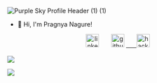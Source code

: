 ![Purple Sky Profile Header (1) (1)](https://user-images.githubusercontent.com/68809099/147664278-450f5e39-9e30-4403-9e2c-3a3807e20bbf.png)

- 👋 Hi, I'm Pragnya Nagure!
<!-- - 👩‍🎓 I'm pursuing my BE in CSE (Final Year).
 - 🌱 I'm currently learning the Django Rest Framework.
- 🔭 I'm currently working on my Internship. -->

<div align="center">
<a href="https://linkedin.com/in/pragnya-nagure-648458225" target="_blank">
<img src="https://img.shields.io/badge/LinkedIn-0A66C2.svg?style=for-the-badge&logo=linkedin&logoColor=white" alt="linkedin.com/in/pragnya-nagure-648458225/" height="30"></a>&nbsp;&nbsp;&nbsp;&nbsp;&nbsp;&nbsp;

<a href="https://github.com/xxpsynagure" target="_blank">
<img src="https://img.shields.io/badge/GitHub-000000.svg?&style=for-the-badge&logo=Github&logoColor=white" alt="github.com/xxpsynagure" height="30"></a>  
<a href="https://hackerrank.com/pragnya_nagure21" target="_blank">&nbsp;&nbsp;&nbsp;&nbsp;&nbsp;
<img src="https://img.shields.io/badge/Hackerrank-2EC866.svg?style=for-the-badge&logo=hackerrank&logoColor=black" alt="hackerrank.com/pragnya_nagure21" height="30"></a>
<br><br>
</div>

<img align="center" src="https://github-readme-stats.vercel.app/api/top-langs/?username=xxpsynagure&theme=radical" />
<!--<img align="center" src="https://github-readme-stats.vercel.app/api?username=xxpsynagure&theme=radical" /> -->

![](https://komarev.com/ghpvc/?username=xxpsynagure&label=Visitors)
